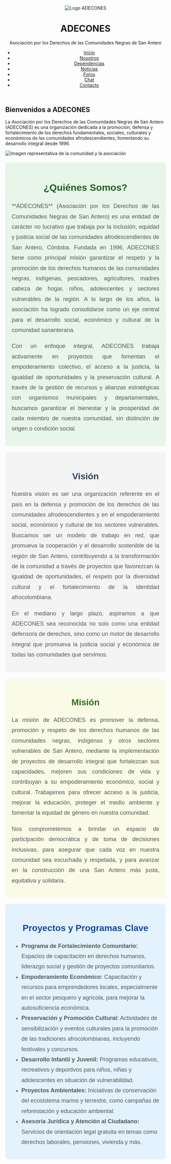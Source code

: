 <!DOCTYPE html>
<html lang="es">
<head>
    <meta charset="UTF-8">
    <meta name="viewport" content="width=device-width, initial-scale=1.0">
    <title>ADECONES - Asociación por los Derechos de las Comunidades Negras</title>
    <link rel="stylesheet" href="styles.css">
</head>
<body>
    <!-- Encabezado -->
    <header>
        <div class="logo">
            <img src="logo.png" alt="Logo ADECONES">
            <h1>ADECONES</h1>
            <p>Asociación por los Derechos de las Comunidades Negras de San Antero</p>
        </div>
        <nav>
            <ul>
                <li><a href="#inicio">Inicio</a></li>
                <li><a href="#nosotros">Nosotros</a></li>
                <li><a href="#dependencias">Dependencias</a></li>
                <li><a href="#noticias">Noticias</a></li>
                <li><a href="#foros">Foros</a></li>
                <li><a href="#chat">Chat</a></li>
                <li><a href="#contacto">Contacto</a></li>
            </ul>
        </nav>
    </header>

<!-- Sección de Inicio -->
<section id="inicio">
    <h2>Bienvenidos a ADECONES</h2>
    <p>
        La Asociación por los Derechos de las Comunidades Negras de San Antero (ADECONES) es una organización dedicada a la promoción, defensa y fortalecimiento de los derechos fundamentales, sociales, culturales y económicos de las comunidades afrodescendientes, fomentando su desarrollo integral desde 1996.
    </p>
    <div class="hero-image">
        <img src="inicio.jpg" alt="Imagen representativa de la comunidad y la asociación">
    </div>
</section>

<!-- Sección Nosotros -->
<section id="introduccion" style="padding: 20px; background-color: #e8f5e9; border-radius: 8px; margin: 20px auto; max-width: 900px; font-family: 'Century Gothic', sans-serif;">
    <h2 style="text-align: center; font-size: 30px; color: #1b5e20;">¿Quiénes Somos?</h2>
    <p style="font-size: 18px; line-height: 1.8; color: #555; text-align: justify;">
        **ADECONES** (Asociación por los Derechos de las Comunidades Negras de San Antero) es una entidad de carácter no lucrativo que trabaja por la inclusión, equidad y justicia social de las comunidades afrodescendientes de San Antero, Córdoba. Fundada en 1996, ADECONES tiene como principal misión garantizar el respeto y la promoción de los derechos humanos de las comunidades negras, indígenas, pescadores, agricultores, madres cabeza de hogar, niños, adolescentes y sectores vulnerables de la región. A lo largo de los años, la asociación ha logrado consolidarse como un eje central para el desarrollo social, económico y cultural de la comunidad sananterana.
    </p>
    <p style="font-size: 18px; line-height: 1.8; color: #555; text-align: justify;">
        Con un enfoque integral, ADECONES trabaja activamente en proyectos que fomentan el empoderamiento colectivo, el acceso a la justicia, la igualdad de oportunidades y la preservación cultural. A través de la gestión de recursos y alianzas estratégicas con organismos municipales y departamentales, buscamos garantizar el bienestar y la prosperidad de cada miembro de nuestra comunidad, sin distinción de origen o condición social.
    </p>
</section>
<section id="vision" style="padding: 20px; background-color: #f4f4f4; border-radius: 8px; margin: 20px auto; max-width: 900px; font-family: 'Century Gothic', sans-serif;">
    <h2 style="text-align: center; font-size: 28px; color: #2c3e50;">Visión</h2>
    <p style="font-size: 18px; line-height: 1.8; color: #555; text-align: justify;">
        Nuestra visión es ser una organización referente en el país en la defensa y promoción de los derechos de las comunidades afrodescendientes y en el empoderamiento social, económico y cultural de los sectores vulnerables. Buscamos ser un modelo de trabajo en red, que promueva la cooperación y el desarrollo sostenible de la región de San Antero, contribuyendo a la transformación de la comunidad a través de proyectos que favorezcan la igualdad de oportunidades, el respeto por la diversidad cultural y el fortalecimiento de la identidad afrocolombiana.
    </p>
    <p style="font-size: 18px; line-height: 1.8; color: #555; text-align: justify;">
        En el mediano y largo plazo, aspiramos a que ADECONES sea reconocida no solo como una entidad defensora de derechos, sino como un motor de desarrollo integral que promueva la justicia social y económica de todas las comunidades que servimos.
    </p>
</section>
<section id="mision" style="padding: 20px; background-color: #f9fbe7; border-radius: 8px; margin: 20px auto; max-width: 900px; font-family: 'Century Gothic', sans-serif;">
    <h2 style="text-align: center; font-size: 28px; color: #33691e;">Misión</h2>
    <p style="font-size: 18px; line-height: 1.8; color: #555; text-align: justify;">
        La misión de ADECONES es promover la defensa, promoción y respeto de los derechos humanos de las comunidades negras, indígenas y otros sectores vulnerables de San Antero, mediante la implementación de proyectos de desarrollo integral que fortalezcan sus capacidades, mejoren sus condiciones de vida y contribuyan a su empoderamiento económico, social y cultural. Trabajamos para ofrecer acceso a la justicia, mejorar la educación, proteger el medio ambiente y fomentar la equidad de género en nuestra comunidad.
    </p>
    <p style="font-size: 18px; line-height: 1.8; color: #555; text-align: justify;">
        Nos comprometemos a brindar un espacio de participación democrática y de toma de decisiones inclusivas, para asegurar que cada voz en nuestra comunidad sea escuchada y respetada, y para avanzar en la construcción de una San Antero más justa, equitativa y solidaria.
    </p>
</section>
<section id="proyectos" style="padding: 20px; background-color: #e3f2fd; border-radius: 8px; margin: 20px auto; max-width: 900px; font-family: 'Century Gothic', sans-serif;">
    <h2 style="text-align: center; font-size: 28px; color: #0d47a1;">Proyectos y Programas Clave</h2>
    <ul style="font-size: 18px; line-height: 1.8; color: #555;">
        <li><strong>Programa de Fortalecimiento Comunitario:</strong> Espacios de capacitación en derechos humanos, liderazgo social y gestión de proyectos comunitarios.</li>
        <li><strong>Empoderamiento Económico:</strong> Capacitación y recursos para emprendedores locales, especialmente en el sector pesquero y agrícola, para mejorar la autosuficiencia económica.</li>
        <li><strong>Preservación y Promoción Cultural:</strong> Actividades de sensibilización y eventos culturales para la promoción de las tradiciones afrocolombianas, incluyendo festivales y concursos.</li>
        <li><strong>Desarrollo Infantil y Juvenil:</strong> Programas educativos, recreativos y deportivos para niños, niñas y adolescentes en situación de vulnerabilidad.</li>
        <li><strong>Proyectos Ambientales:</strong> Iniciativas de conservación del ecosistema marino y terrestre, como campañas de reforestación y educación ambiental.</li>
        <li><strong>Asesoría Jurídica y Atención al Ciudadano:</strong> Servicios de orientación legal gratuita en temas como derechos laborales, pensiones, vivienda y más.</li>
    </ul>
</section>
</body>
</html>
